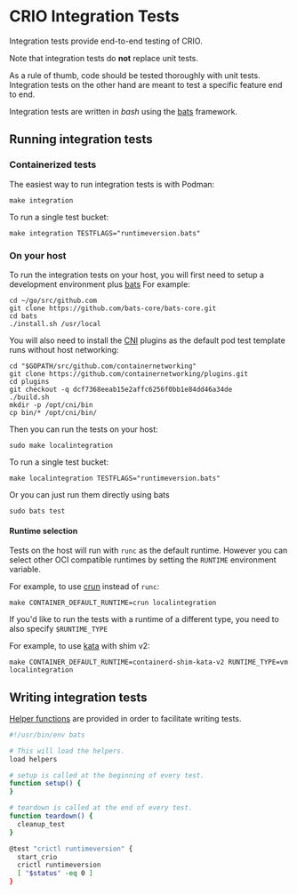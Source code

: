 # CRIO Integration Tests

Integration tests provide end-to-end testing of CRIO.

Note that integration tests do **not** replace unit tests.

As a rule of thumb, code should be tested thoroughly with unit tests.
Integration tests on the other hand are meant to test a specific feature end
to end.

Integration tests are written in *bash* using the
[bats](https://github.com/bats-core/bats-core) framework.

## Running integration tests

### Containerized tests

The easiest way to run integration tests is with Podman:

```shell
make integration
```

To run a single test bucket:

```shell
make integration TESTFLAGS="runtimeversion.bats"
```

### On your host

To run the integration tests on your host, you will first need to setup a
development environment plus
[bats](https://github.com/bats-core/bats-core#installing-bats-from-source)
For example:

```shell
cd ~/go/src/github.com
git clone https://github.com/bats-core/bats-core.git
cd bats
./install.sh /usr/local
```

You will also need to install the [CNI](https://github.com/containernetworking/cni)
plugins as the default pod test template runs without host networking:

```shell
cd "$GOPATH/src/github.com/containernetworking"
git clone https://github.com/containernetworking/plugins.git
cd plugins
git checkout -q dcf7368eeab15e2affc6256f0bb1e84dd46a34de
./build.sh
mkdir -p /opt/cni/bin
cp bin/* /opt/cni/bin/
```

Then you can run the tests on your host:

```shell
sudo make localintegration
```

To run a single test bucket:

```shell
make localintegration TESTFLAGS="runtimeversion.bats"
```

Or you can just run them directly using bats

```shell
sudo bats test
```

#### Runtime selection

Tests on the host will run with `runc` as the default runtime.
However you can select other OCI compatible runtimes by setting
the `RUNTIME` environment variable.

For example, to use [crun](https://github.com/containers/crun) instead of `runc`:

```shell
make CONTAINER_DEFAULT_RUNTIME=crun localintegration
```

If you'd like to run the tests with a runtime of a different type, you need to
also specify `$RUNTIME_TYPE`

For example, to use
[kata](https://github.com/kata-containers/kata-containers) with shim v2:

```shell
make CONTAINER_DEFAULT_RUNTIME=containerd-shim-kata-v2 RUNTIME_TYPE=vm localintegration
```

## Writing integration tests

[Helper functions](https://github.com/cri-o/cri-o/blob/main/test/helpers.bash)
are provided in order to facilitate writing tests.

```sh
#!/usr/bin/env bats

# This will load the helpers.
load helpers

# setup is called at the beginning of every test.
function setup() {
}

# teardown is called at the end of every test.
function teardown() {
  cleanup_test
}

@test "crictl runtimeversion" {
  start_crio
  crictl runtimeversion
  [ "$status" -eq 0 ]
}
```
